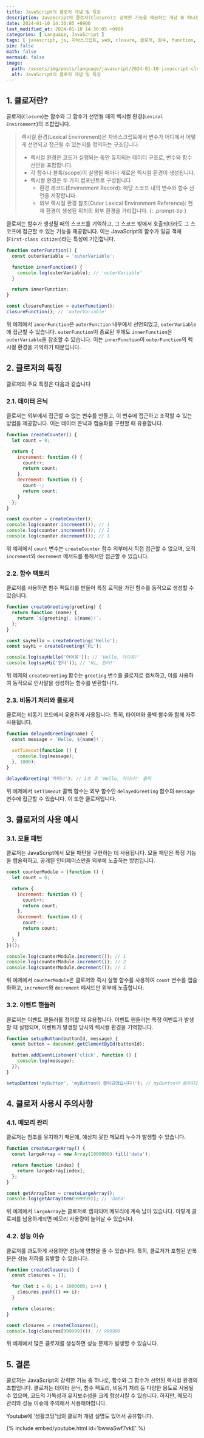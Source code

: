 ```yaml
---
title: JavaScript의 클로저 개념 및 특징
description: JavaScript의 클로저(Closure)는 강력한 기능을 제공하는 개념 중 하나로, 함수와 그 함수가 선언된 렉시컬 환경(Lexical Environment)의 조합을 의미합니다. 클로저는 함수 내부에서 선언된 변수를 함수 외부에서도 접근할 수 있게 해주며, 다양한 프로그래밍 패턴을 구현할 수 있게 도와줍니다.
date: 2024-01-10 14:36:05 +0900
last_modified_at: 2024-01-10 14:36:05 +0900
categories: [ Language, JavaScript ]
tags: [ javascript, js, 자바스크립트, web, closure, 클로저, 함수, function, method ]
pin: false
math: false
mermaid: false
image:
  path: /assets/img/posts/language/javascript/2024-01-10-javascript-closures/thumbnail.webp
  alt: JavaScript의 클로저 개념 및 특징
---
```


## 1. 클로저란?

클로저(`Closure`)는 함수와 그 함수가 선언될 때의 렉시컬 환경(`Lexical Environment`)의 조합입니다.

> 렉시컬 환경(Lexical Environment)은 자바스크립트에서 변수가 어디에서 어떻게 선언되고 접근될 수 있는지를 정의하는 구조입니다.
> - 렉시컬 환경은 코드가 실행되는 동안 유지되는 데이터 구조로, 변수와 함수 선언을 포함합니다.
> - 각 함수나 블록(scope)이 실행될 때마다 새로운 렉시컬 환경이 생성됩니다.
> - 렉시컬 환경은 두 가지 컴포넌트로 구성됩니다
>   - 환경 레코드(Environment Record): 해당 스코프 내의 변수와 함수 선언을 저장합니다.
>   - 외부 렉시컬 환경 참조(Outer Lexical Environment Reference): 현재 환경이 생성된 위치의 외부 환경을 가리킵니다.
{: .prompt-tip }

클로저는 함수가 생성될 때의 스코프를 기억하고, 그 스코프 밖에서 호출되더라도 그 스코프에 접근할 수 있는 기능을 제공합니다.
이는 JavaScript의 함수가 일급 객체(`First-class citizen`)라는 특성에 기인합니다.

```javascript
function outerFunction() {
  const outerVariable = 'outerVariable';

  function innerFunction() {
    console.log(outerVariable); // 'outerVariable'
  }

  return innerFunction;
}

const closureFunction = outerFunction();
closureFunction(); // 'outerVariable'
```

위 예제에서 `innerFunction`은 `outerFunction` 내부에서 선언되었고, `outerVariable`에 접근할 수 있습니다. `outerFunction`이 종료된
후에도 `innerFunction`은 `outerVariable`을 참조할 수 있습니다. 이는 `innerFunction`이 `outerFunction`의 렉시컬 환경을 기억하기 때문입니다.

## 2. 클로저의 특징

클로저의 주요 특징은 다음과 같습니다

### 2.1. 데이터 은닉

클로저는 외부에서 접근할 수 없는 변수를 만들고, 이 변수에 접근하고 조작할 수 있는 방법을 제공합니다. 이는 데이터 은닉과 캡슐화를 구현할 때 유용합니다.

```javascript
function createCounter() {
  let count = 0;

  return {
    increment: function () {
      count++;
      return count;
    },
    decrement: function () {
      count--;
      return count;
    }
  };
}

const counter = createCounter();
console.log(counter.increment()); // 1
console.log(counter.increment()); // 2
console.log(counter.decrement()); // 1
```

위 예제에서 `count` 변수는 `createCounter` 함수 외부에서 직접 접근할 수 없으며, 오직 `increment`와 `decrement` 메서드를 통해서만 접근할 수 있습니다.

### 2.2. 함수 팩토리

클로저를 사용하면 함수 팩토리를 만들어 특정 로직을 가진 함수를 동적으로 생성할 수 있습니다.

```javascript
function createGreeting(greeting) {
  return function (name) {
    return `${greeting}, ${name}!`;
  };
}

const sayHello = createGreeting('Hello');
const sayHi = createGreeting('Hi');

console.log(sayHello('아이유')); // 'Hello, 아이유!'
console.log(sayHi('윈터')); // 'Hi, 윈터!'
```

위 예제의 `createGreeting` 함수는 `greeting` 변수를 클로저로 캡처하고, 이를 사용하여 동적으로 인사말을 생성하는 함수를 반환합니다.

### 2.3. 비동기 처리와 클로저

클로저는 비동기 코드에서 유용하게 사용됩니다. 특히, 타이머와 콜백 함수와 함께 자주 사용됩니다.

```javascript
function delayedGreeting(name) {
  const message = `Hello, ${name}!`;

  setTimeout(function () {
    console.log(message);
  }, 1000);
}

delayedGreeting('카리나'); // 1초 후 'Hello, 카리나!' 출력
```

위 예제에서 `setTimeout` 콜백 함수는 외부 함수인 `delayedGreeting` 함수의 `message` 변수에 접근할 수 있습니다. 이 또한 클로저입니다.

## 3. 클로저의 사용 예시

### 3.1. 모듈 패턴

클로저는 JavaScript에서 모듈 패턴을 구현하는 데 사용됩니다. 모듈 패턴은 특정 기능을 캡슐화하고, 공개된 인터페이스만을 외부에 노출하는 방법입니다.

```javascript
const counterModule = (function () {
  let count = 0;

  return {
    increment: function () {
      count++;
      return count;
    },
    decrement: function () {
      count--;
      return count;
    }
  };
})();

console.log(counterModule.increment()); // 1
console.log(counterModule.increment()); // 2
console.log(counterModule.decrement()); // 1
```

위 예제에서 `counterModule`은 클로저와 즉시 실행 함수를 사용하여 `count` 변수를 캡슐화하고, `increment`와 `decrement` 메서드만 외부에 노출합니다.

### 3.2. 이벤트 핸들러

클로저는 이벤트 핸들러를 정의할 때 유용합니다. 이벤트 핸들러는 특정 이벤트가 발생할 때 실행되며, 이벤트가 발생할 당시의 렉시컬 환경을 기억합니다.

```javascript
function setupButton(buttonId, message) {
  const button = document.getElementById(buttonId);

  button.addEventListener('click', function () {
    console.log(message);
  });
}

setupButton('myButton', 'myButton이 클릭되었습니다!'); // myButton이 클릭되었습니다!
```

## 4. 클로저 사용시 주의사항

### 4.1. 메모리 관리

클로저는 참조를 유지하기 때문에, 예상치 못한 메모리 누수가 발생할 수 있습니다.

```javascript
function createLargeArray() {
  const largeArray = new Array(1000000).fill('data');

  return function (index) {
    return largeArray[index];
  };
}

const getArrayItem = createLargeArray();
console.log(getArrayItem(999999)); // 'data'
```

위 예제에서 `largeArray`는 클로저로 캡처되어 메모리에 계속 남아 있습니다. 이렇게 클로저를 남용하게되면 메모리 사용량이 늘어날 수 있습니다.

### 4.2. 성능 이슈

클로저를 과도하게 사용하면 성능에 영향을 줄 수 있습니다. 특히, 클로저가 포함된 반복문은 성능 저하를 유발할 수 있습니다.

```javascript
function createClosures() {
  const closures = [];

  for (let i = 0; i < 1000000; i++) {
    closures.push(() => i);
  }

  return closures;
}

const closures = createClosures();
console.log(closures[999999]()); // 999999
```

위 예제에서 많은 클로저를 생성하면 성능 문제가 발생할 수 있습니다.

## 5. 결론

클로저는 JavaScript의 강력한 기능 중 하나로, 함수와 그 함수가 선언된 렉시컬 환경의 조합입니다. 클로저는 데이터 은닉, 함수 팩토리, 비동기 처리 등 다양한 용도로 사용될 수 있으며,
코드의 가독성과 유지보수성을 크게 향상시킬 수 있습니다. 하지만, 메모리 관리와 성능 이슈에 주의해서 사용해야합니다.

Youtube에 '생활코딩'님의 클로저 개념 설명도 있어서 공유합니다.

{% include embed/youtube.html id='bwwaSwf7vkE' %}
